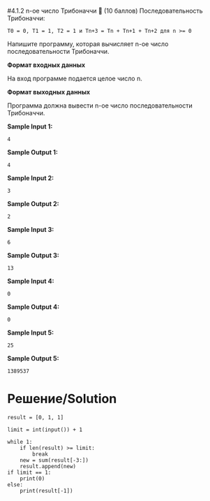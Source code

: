 #4.1.2 n-ое число Трибоначчи 🤔
(10 баллов)
Последовательность Трибоначчи:

`T0 = 0, T1 = 1, T2 = 1 и Tn+3 = Tn + Tn+1 + Tn+2 для n >= 0`

Напишите программу, которая вычисляет n-ое число последовательности Трибоначчи.

**Формат входных данных**

На вход программе подается целое число n.

**Формат выходных данных**

Программа должна вывести n-ое число последовательности Трибоначчи.

**Sample Input 1:**
```
4
```
**Sample Output 1:**
```
4
```
**Sample Input 2:**
```
3
```
**Sample Output 2:**
```
2
```
**Sample Input 3:**
```
6
```
**Sample Output 3:**
```
13
```
**Sample Input 4:**
```
0
```
**Sample Output 4:**
```
0
```
**Sample Input 5:**
```
25
```
**Sample Output 5:**
```
1389537
```
# Решение/Solution

```
result = [0, 1, 1]

limit = int(input()) + 1

while 1:
    if len(result) >= limit:
        break
    new = sum(result[-3:])
    result.append(new)
if limit == 1:
    print(0)
else:
    print(result[-1])
```
